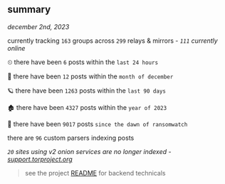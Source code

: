 
## summary
_december 2nd, 2023_

currently tracking `163` groups across `299` relays & mirrors - _`111` currently online_

⏲ there have been `6` posts within the `last 24 hours`

🦈 there have been `12` posts within the `month of december`

🪐 there have been `1263` posts within the `last 90 days`

🏚 there have been `4327` posts within the `year of 2023`

🦕 there have been `9017` posts `since the dawn of ransomwatch`

there are `96` custom parsers indexing posts

_`20` sites using v2 onion services are no longer indexed - [support.torproject.org](https://support.torproject.org/onionservices/v2-deprecation/)_

> see the project [README](https://github.com/joshhighet/ransomwatch#ransomwatch--) for backend technicals
